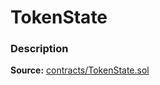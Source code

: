 # TokenState

### Description <a id="description"></a>

**Source:** [contracts/TokenState.sol](https://github.com/perifinance/peri-finance/blob/master/contracts/TokenState.sol)

